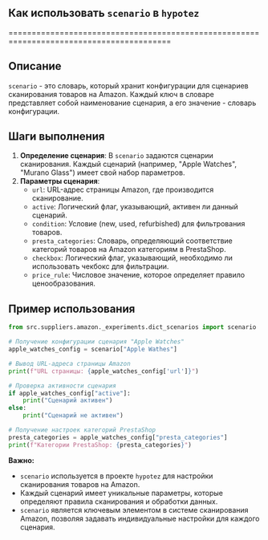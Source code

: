## Как использовать `scenario` в `hypotez`
=========================================================================================

Описание
-------------------------
`scenario` - это словарь, который хранит конфигурации для сценариев сканирования товаров на Amazon. Каждый ключ в словаре представляет собой наименование сценария, а его значение - словарь конфигурации.

Шаги выполнения
-------------------------
1. **Определение сценария**: В `scenario` задаются сценарии сканирования. Каждый сценарий (например, "Apple Watches", "Murano Glass") имеет свой набор параметров.
2. **Параметры сценария**: 
    - `url`: URL-адрес страницы Amazon, где производится сканирование.
    - `active`: Логический флаг, указывающий, активен ли данный сценарий.
    - `condition`: Условие (new, used, refurbished) для фильтрования товаров.
    - `presta_categories`: Словарь, определяющий соответствие категорий товаров на Amazon категориям в PrestaShop.
    - `checkbox`: Логический флаг, указывающий, необходимо ли использовать чекбокс для фильтрации.
    - `price_rule`: Числовое значение, которое определяет правило ценообразования.

Пример использования
-------------------------

```python
from src.suppliers.amazon._experiments.dict_scenarios import scenario

# Получение конфигурации сценария "Apple Watches"
apple_watches_config = scenario["Apple Wathes"]

# Вывод URL-адреса страницы Amazon
print(f"URL страницы: {apple_watches_config['url']}")

# Проверка активности сценария
if apple_watches_config["active"]:
    print("Сценарий активен")
else:
    print("Сценарий не активен")

# Получение настроек категорий PrestaShop
presta_categories = apple_watches_config["presta_categories"]
print(f"Категории PrestaShop: {presta_categories}")
```

**Важно:**
- `scenario` используется в проекте `hypotez` для настройки сканирования товаров на Amazon. 
- Каждый сценарий имеет уникальные параметры, которые определяют правила сканирования и обработки данных.
- `scenario` является ключевым элементом в системе сканирования Amazon, позволяя задавать индивидуальные настройки для каждого сценария.